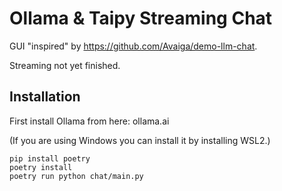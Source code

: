 # Ollama & Taipy Streaming Chat

GUI "inspired" by https://github.com/Avaiga/demo-llm-chat.


Streaming not yet finished.


## Installation

First install Ollama from here: ollama.ai

(If you are using Windows you can install it by installing WSL2.)


```
pip install poetry
poetry install
poetry run python chat/main.py
```


## 